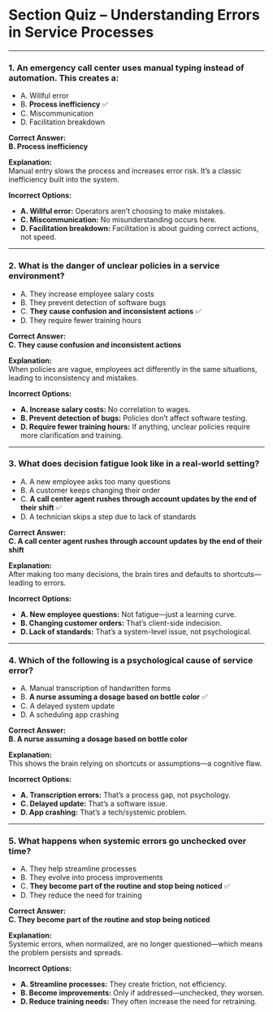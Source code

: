 
# Section Quiz – Understanding Errors in Service Processes

---

### 1. An emergency call center uses manual typing instead of automation. This creates a:

- A. Willful error  
- B. **Process inefficiency** ✅  
- C. Miscommunication  
- D. Facilitation breakdown  

**Correct Answer:**  
**B. Process inefficiency**

**Explanation:**  
Manual entry slows the process and increases error risk. It’s a classic inefficiency built into the system.

**Incorrect Options:**  
- **A. Willful error:** Operators aren’t choosing to make mistakes.  
- **C. Miscommunication:** No misunderstanding occurs here.  
- **D. Facilitation breakdown:** Facilitation is about guiding correct actions, not speed.

---

### 2. What is the danger of unclear policies in a service environment?

- A. They increase employee salary costs  
- B. They prevent detection of software bugs  
- C. **They cause confusion and inconsistent actions** ✅  
- D. They require fewer training hours  

**Correct Answer:**  
**C. They cause confusion and inconsistent actions**

**Explanation:**  
When policies are vague, employees act differently in the same situations, leading to inconsistency and mistakes.

**Incorrect Options:**  
- **A. Increase salary costs:** No correlation to wages.  
- **B. Prevent detection of bugs:** Policies don’t affect software testing.  
- **D. Require fewer training hours:** If anything, unclear policies require more clarification and training.

---

### 3. What does decision fatigue look like in a real-world setting?

- A. A new employee asks too many questions  
- B. A customer keeps changing their order  
- C. **A call center agent rushes through account updates by the end of their shift** ✅  
- D. A technician skips a step due to lack of standards  

**Correct Answer:**  
**C. A call center agent rushes through account updates by the end of their shift**

**Explanation:**  
After making too many decisions, the brain tires and defaults to shortcuts—leading to errors.

**Incorrect Options:**  
- **A. New employee questions:** Not fatigue—just a learning curve.  
- **B. Changing customer orders:** That’s client-side indecision.  
- **D. Lack of standards:** That’s a system-level issue, not psychological.

---

### 4. Which of the following is a psychological cause of service error?

- A. Manual transcription of handwritten forms  
- B. **A nurse assuming a dosage based on bottle color** ✅  
- C. A delayed system update  
- D. A scheduling app crashing  

**Correct Answer:**  
**B. A nurse assuming a dosage based on bottle color**

**Explanation:**  
This shows the brain relying on shortcuts or assumptions—a cognitive flaw.

**Incorrect Options:**  
- **A. Transcription errors:** That’s a process gap, not psychology.  
- **C. Delayed update:** That’s a software issue.  
- **D. App crashing:** That’s a tech/systemic problem.

---

### 5. What happens when systemic errors go unchecked over time?

- A. They help streamline processes  
- B. They evolve into process improvements  
- C. **They become part of the routine and stop being noticed** ✅  
- D. They reduce the need for training  

**Correct Answer:**  
**C. They become part of the routine and stop being noticed**

**Explanation:**  
Systemic errors, when normalized, are no longer questioned—which means the problem persists and spreads.

**Incorrect Options:**  
- **A. Streamline processes:** They create friction, not efficiency.  
- **B. Become improvements:** Only if addressed—unchecked, they worsen.  
- **D. Reduce training needs:** They often increase the need for retraining.
